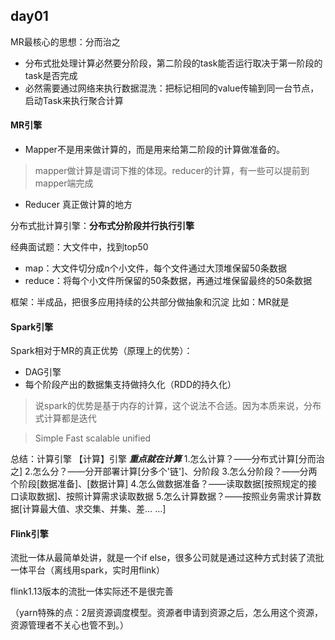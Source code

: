 
## day01

MR最核心的思想：分而治之
- 分布式批处理计算必然要分阶段，第二阶段的task能否运行取决于第一阶段的task是否完成
- 必然需要通过网络来执行数据混洗：把标记相同的value传输到同一台节点，启动Task来执行聚合计算

#### MR引擎
- Mapper不是用来做计算的，而是用来给第二阶段的计算做准备的。
> mapper做计算是谓词下推的体现。reducer的计算，有一些可以提前到mapper端完成
- Reducer 真正做计算的地方

分布式批计算引擎：**分布式分阶段并行执行引擎**

经典面试题：大文件中，找到top50
- map：大文件切分成n个小文件，每个文件通过大顶堆保留50条数据
- reduce：将每个小文件所保留的50条数据，再通过堆保留最终的50条数据

框架：半成品，把很多应用持续的公共部分做抽象和沉淀
比如：MR就是


#### Spark引擎

Spark相对于MR的真正优势（原理上的优势）：
- DAG引擎
- 每个阶段产出的数据集支持做持久化（RDD的持久化）

> 说spark的优势是基于内存的计算，这个说法不合适。因为本质来说，分布式计算都是迭代

> Simple Fast scalable unified



总结：计算引擎
【计算】引擎
***重点就在计算***
1.怎么计算？——分布式计算[分而治之]
2.怎么分？——分开部署计算[分多个'链']、分阶段
3.怎么分阶段？——分两个阶段[数据准备]、[数据计算]
4.怎么做数据准备？——读取数据[按照规定的接口读取数据]、按照计算需求读取数据
5.怎么计算数据？——按照业务需求计算数据[计算最大值、求交集、并集、差… …]

#### Flink引擎

流批一体从最简单处讲，就是一个if else，很多公司就是通过这种方式封装了流批一体平台（离线用spark，实时用flink）

flink1.13版本的流批一体实际还不是很完善

（yarn特殊的点：2层资源调度模型。资源者申请到资源之后，怎么用这个资源，资源管理者不关心也管不到。）